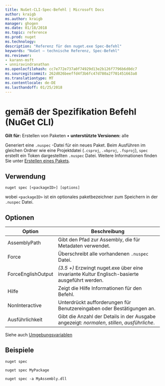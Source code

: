 ```yaml
---
title: NuGet-CLI-Spec-Befehl | Microsoft Docs
author: kraigb
ms.author: kraigb
manager: ghogen
ms.date: 01/18/2018
ms.topic: reference
ms.prod: nuget
ms.technology: 
description: "Referenz für den nuget.exe Spec-Befehl"
keywords: "NuGet – technische Referenz, Spec-Befehl"
ms.reviewer:
- karann-msft
- unniravindranathan
ms.openlocfilehash: cc7e772e737a0f74929d13e2b126f7796b6d0dc7
ms.sourcegitcommit: 262d026beeffd4f3b6fc47d780a2f701451663a8
ms.translationtype: MT
ms.contentlocale: de-DE
ms.lasthandoff: 01/25/2018
---
```

# <a name="spec-command-nuget-cli"></a>gemäß der Spezifikation Befehl (NuGet CLI)

**Gilt für:** Erstellen von Paketen &bullet; **unterstützte Versionen:** alle

Generiert eine `.nuspec` -Datei für ein neues Paket. Beim Ausführen im gleichen Ordner wie eine Projektdatei (`.csproj`, `.vbproj`, `.fsproj`), `spec` erstellt ein Token dargestellten `.nuspec` Datei. Weitere Informationen finden Sie unter [Erstellen eines Pakets](../create-packages/creating-a-package.md).

## <a name="usage"></a>Verwendung

```cli
nuget spec [<packageID>] [options]
```

wobei `<packageID>` ist ein optionales paketbezeichner zum Speichern in der `.nuspec` Datei.

## <a name="options"></a>Optionen

| Option | Beschreibung |
| --- | --- |
| AssemblyPath | Gibt den Pfad zur Assembly, die für Metadaten verwendet. |
| Force | Überschreibt alle vorhandenen `.nuspec` Datei. |
| ForceEnglishOutput | *(3.5 +)*  Erzwingt nuget.exe über eine invariante Kultur Englisch-basierte ausgeführt werden. |
| Hilfe | Zeigt die Hilfe Informationen für den Befehl. |
| NonInteractive | Unterdrückt aufforderungen für Benutzereingaben oder Bestätigungen an. |
| Ausführlichkeit | Gibt die Anzahl der Details in der Ausgabe angezeigt: *normalen*, *stillen*, *ausführliche*. |

Siehe auch [Umgebungsvariablen](cli-ref-environment-variables.md)

## <a name="examples"></a>Beispiele

```cli
nuget spec

nuget spec MyPackage

nuget spec -a MyAssembly.dll
```
